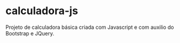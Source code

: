 # calculadora-js

Projeto de calculadora básica criada com Javascript e com auxilio do Bootstrap e JQuery.
